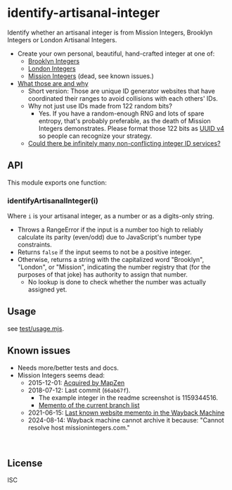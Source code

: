 ﻿
<!--#echo json="package.json" key="name" underline="=" -->
identify-artisanal-integer
==========================
<!--/#echo -->

<!--#echo json="package.json" key="description" -->
Identify whether an artisanal integer is from Mission Integers, Brooklyn
Integers or London Artisanal Integers.
<!--/#echo -->


* Create your own personal, beautiful, hand-crafted integer at one of:
  * [Brooklyn Integers](https://brooklynintegers.com/)
  * [London Integers](http://www.londonintegers.com/)
  * [Mission Integers](http://www.missionintegers.com/)
    (dead, see known issues.)
* [What those are and why
  ](https://web.archive.org/web/20240118235025/https://revdancatt.com/2012/08/23/london-artisan-integers-distribution-hotel-infinity-punk-an-excuse-explanation-of-sorts/)
  * Short version: Those are unique ID generator websites that have coordinated
    their ranges to avoid collisions with each others' IDs.
  * Why not just use IDs made from 122 random bits?
    * Yes. If you have a random-enough RNG and lots of spare entropy,
      that's probably preferable, as the death of Mission Integers
      demonstrates.
      Please format those 122 bits as
      [UUID v4](https://www.npmjs.com/package/uuidv4)
      so people can recognize your strategy.
  * [Could there be infinitely many non-conflicting integer ID services?
    ](https://web.archive.org/web/20230603165443/https://nelsonslog.wordpress.com/2012/07/29/artisinal-integers/)



API
---

This module exports one function:

### identifyArtisanalInteger(i)

Where `i` is your artisanal integer, as a number or as a digits-only string.

* Throws a RangeError if the input is a number too high to reliably calculate
  its parity (even/odd) due to JavaScript's number type constraints.
* Returns `false` if the input seems to not be a positive integer.
* Otherwise, returns a string with the capitalized word "Brooklyn", "London",
  or "Mission", indicating the number registry that (for the purposes of that
  joke) has authority to assign that number.
  * No lookup is done to check whether the number was actually assigned yet.



Usage
-----

see [test/usage.mjs](test/usage.mjs).


<!--#toc stop="scan" -->



Known issues
------------

* Needs more/better tests and docs.
* Mission Integers seems dead:
  * 2015-12-01: [Acquired by MapZen](http://web.archive.org/web/20221207102238/https://www.mapzen.com/blog/mapzen-acquires-mission-integers/)
  * 2018-07-12: Last commit (`66ab67f`).
    * The example integer in the readme screenshot is 1159344516.
    * [Memento of the current branch list](http://web.archive.org/web/20240814014736/https://github.com/aaronland/missionintegers-www/commits/master)
  * 2021-06-15: [Last known website memento in the Wayback Machine
    ](http://web.archive.org/web/20210615034436/https://missionintegers.com/)
  * 2024-08-14: Wayback machine cannot archive it because:
    "Cannot resolve host missionintegers.com."




&nbsp;


License
-------
<!--#echo json="package.json" key=".license" -->
ISC
<!--/#echo -->
